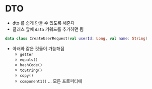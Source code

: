 # DTO

- dto 를 쉽게 만들 수 있도록 해준다
- 클래스 앞에 `data` 키워드를 추가하면 됨

```kotlin
data class CreateUserRequest(val userId: Long, val name: String)
```

- 아래와 같은 것들이 가능해짐
  - `getter`
  - `equals()`
  - `hashCode()`
  - `toString()`
  - `copy()`
  - `component1()` ... 모든 프로퍼티에